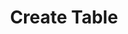 ---
title: Create Table
excerpt: >-
  Initiates the creation of a new table based on the provided schema, excluding
  system-managed fields like IDs and timestamps.
api:
  file: botpress-api.json
  operationId: createTable
deprecated: false
hidden: false
metadata:
  title: ''
  description: ''
  robots: index
next:
  description: ''
---